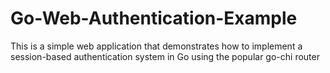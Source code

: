 # Go-Web-Authentication-Example
This is a simple web application that demonstrates how to implement a session-based authentication system in Go using the popular go-chi router
